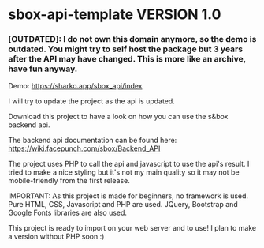 # sbox-api-template VERSION 1.0
### [OUTDATED]: I do not own this domain anymore, so the demo is outdated. You might try to self host the package but 3 years after the API may have changed. This is more like an archive, have fun anyway.
Demo: https://sharko.app/sbox_api/index

I will try to update the project as the api is updated.

Download this project to have a look on how you can use the s&amp;box backend api.

The backend api documentation can be found here: https://wiki.facepunch.com/sbox/Backend_API

The project uses PHP to call the api and javascript to use the api's result. I tried to make a nice styling but it's not my main quality so it may not be mobile-friendly from the first release.

IMPORTANT: As this project is made for beginners, no framework is used. Pure HTML, CSS, Javascript and PHP are used. JQuery, Bootstrap and Google Fonts libraries are also used.

This project is ready to import on your web server and to use! I plan to make a version without PHP soon :)
